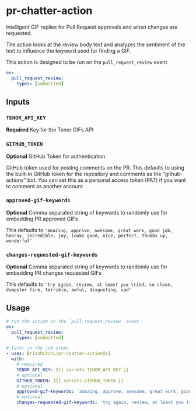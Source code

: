 # pr-chatter-action

Intelligent GIF replies for Pull Request approvals and when changes are
requested.

The action looks at the review body text and analyzes the sentiment of the
text to influence the keyword used for finding a GIF.

This action is designed to be run on the `pull_request_review` event

```yaml
on:
  pull_request_review:
    types: [submitted]
```

## Inputs

### `TENOR_API_KEY`

**Required** Key for the Tenor GIFs API

### `GITHUB_TOKEN`

**Optional** GitHub Token for authentication

GitHub token used for posting comments on the PR. This defaults
to using the built-in GitHub token for the repository and comments
as the "github-actions" bot. You can set this as a personal access
token (PAT) if you want to comment as another account.

### `approved-gif-keywords`

**Optional** Comma separated string of keywords to randomly use for embedding
PR approved GIFs

This defaults to `'amazing, approve, awesome, great work, good job, hooray, incredible, joy, looks good, nice, perfect, thumbs up, wonderful'`

### `changes-requested-gif-keywords`

**Optional** Comma separated string of keywords to randomly use for embedding
PR changes requested GIFs

This defaults to `'try again, review, at least you tried, so close, dumpster fire, terrible, awful, disgusting, sad'`

## Usage

```yaml
# run the action on the `pull_request_review` event
on:
  pull_request_review:
    types: [submitted]

# later in the job steps
- uses: BrianMitchL/pr-chatter-action@v1
  with:
    # required
    TENOR_API_KEY: ${{ secrets.TENOR_API_KEY }}
    # optional
    GITHUB_TOKEN: ${{ secrets.GITHUB_TOKEN }}
    # optional
    approved-gif-keywords: 'amazing, approve, awesome, great work, good job, hooray, incredible, joy, looks good, nice, perfect, thumbs up, wonderful'
    # optional
    changes-requested-gif-keywords: 'try again, review, at least you tried, so close, dumpster fire, terrible, awful, disgusting, sad'
```
